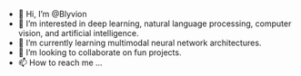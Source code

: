 - 👋 Hi, I’m @Blyvion
- 👀 I’m interested in deep learning, natural language processing, computer vision, and artificial intelligence.
- 🌱 I’m currently learning multimodal neural network architectures.
- 💞️ I’m looking to collaborate on fun projects.
- 📫 How to reach me ...

<!---
Blyvion/Blyvion is a ✨ special ✨ repository because its `README.md` (this file) appears on your GitHub profile.
You can click the Preview link to take a look at your changes.
--->

